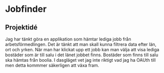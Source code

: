 Jobfinder
==========

Projektidé
------------------
Jag har tänkt göra en applikation som hämtar lediga jobb från arbetsförmedlingen. Det är tänkt att man skall kunna 
filtrera data efter län, ort och yrken. När man har klickat upp ett jobb kan man välja att visa lediga bostäder som är 
till salu i det länet jobbet finns. Bostäder som finns till salu ska hämtas från boolia. I dasgläget vet jag inte riktigt
vad jag ha OAUth till men detta kommmer säkerligen att växa fram.
